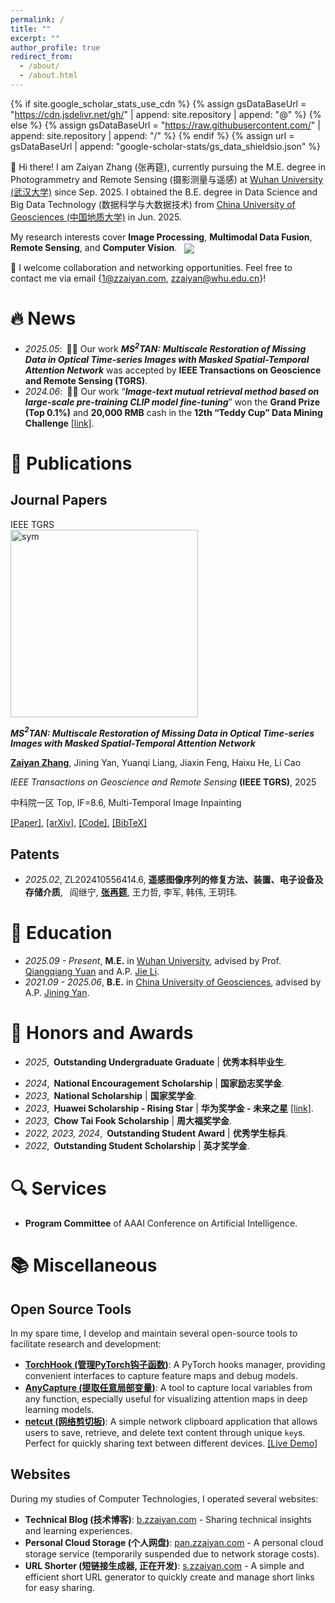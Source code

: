 ```yaml
---
permalink: /
title: ""
excerpt: ""
author_profile: true
redirect_from: 
  - /about/
  - /about.html
---
```


{% if site.google_scholar_stats_use_cdn %}
{% assign gsDataBaseUrl = "https://cdn.jsdelivr.net/gh/" | append: site.repository | append: "@" %}
{% else %}
{% assign gsDataBaseUrl = "https://raw.githubusercontent.com/" | append: site.repository | append: "/" %}
{% endif %}
{% assign url = gsDataBaseUrl | append: "google-scholar-stats/gs_data_shieldsio.json" %}

<span class='anchor' id='about-me'></span>

👋 Hi there! I am Zaiyan Zhang (张再筵), currently pursuing the M.E. degree in Photogrammetry and Remote Sensing (摄影测量与遥感) at [Wuhan University (武汉大学)](https://www.whu.edu.cn/) since Sep. 2025. I obtained the B.E. degree in Data Science and Big Data Technology (数据科学与大数据技术) from [China University of Geosciences (中国地质大学)](https://www.cug.edu.cn/) in Jun. 2025. 

My research interests cover **Image Processing**, **Multimodal Data Fusion**, **Remote Sensing**, and **Computer Vision**. <a href='https://scholar.google.com/citations?user=ZpxXejIAAAAJ'><img src="https://img.shields.io/endpoint?logo=Google%20Scholar&url=https%3A%2F%2Fcdn.jsdelivr.net%2Fgh%2Fzzaiyan%2Fzzaiyan.github.io@google-scholar-stats%2Fgs_data_shieldsio.json&labelColor=f6f6f6&color=9cf&style=flat&label=citations" style="vertical-align:middle;margin-left:8px;"></a>

🤝 I welcome collaboration and networking opportunities. Feel free to contact me via email {[1@zzaiyan.com](mailto:1@zzaiyan.com), [zzaiyan@whu.edu.cn](mailto:zzaiyan@whu.edu.cn)}!

<!-- My research interest includes image processing, time series analysis, land cover change detection, computer vision, and deep learning. I have published more than 100 papers at the top international AI conferences with total <a href='https://scholar.google.com/citations?user=DhtAFkwAAAAJ'>google scholar citations <strong><span id='total_cit'>260000+</span></strong></a> (You can also use google scholar badge <a href='https://scholar.google.com/citations?user=DhtAFkwAAAAJ'><img src="https://img.shields.io/endpoint?url={{ url | url_encode }}&logo=Google%20Scholar&labelColor=f6f6f6&color=9cf&style=flat&label=citations"></a>). -->


# 🔥 News
- *2025.05*:&ensp;🎉🎉 Our work ***MS$^2$TAN: Multiscale Restoration of Missing Data in Optical Time-series Images with Masked Spatial-Temporal Attention Network*** was accepted by **IEEE Transactions on Geoscience and Remote Sensing (TGRS)**.
- *2024.06*:&ensp;🎉🎉 Our work “***Image-text mutual retrieval method based on large-scale pre-training CLIP model fine-tuning***” won the **Grand Prize (Top 0.1%)** and **20,000 RMB** cash in the **12th “Teddy Cup” Data Mining Challenge** [[link]](https://www.tipdm.org/dsej12/2429.jhtml).


# 📝 Publications 

<!-- 显示总引用量 -->
<!-- <span id="total_cit">0</span> -->

<!-- 显示单篇论文引用量 -->
<!-- <strong><span class="show_paper_citations" data="ZpxXejIAAAAJ:u-x6o8ySG0sC"></span></strong> -->

<!-- 显示总引用量徽章 -->
<!-- <a href='https://scholar.google.com/citations?user=ZpxXejIAAAAJ'><img src="https://img.shields.io/endpoint?logo=Google%20Scholar&url=https%3A%2F%2Fcdn.jsdelivr.net%2Fgh%2Fzzaiyan%2Fzzaiyan.github.io@google-scholar-stats%2Fgs_data_shieldsio.json&labelColor=f6f6f6&color=9cf&style=flat&label=citations"></a> -->

## Journal Papers

<div class='paper-box'><div class='paper-box-image'><div><div class="badge">IEEE TGRS</div><img src='https://arxiv.org/html/2406.13358v2/x2.png' alt="sym" width="300"></div></div>
<div class='paper-box-text' markdown="1">

***MS$^2$TAN: Multiscale Restoration of Missing Data in Optical Time-series Images with Masked Spatial-Temporal Attention Network***

**<u>Zaiyan Zhang</u>**, Jining Yan, Yuanqi Liang, Jiaxin Feng, Haixu He, Li Cao

*IEEE Transactions on Geoscience and Remote Sensing* **(IEEE TGRS)**, 2025

中科院一区 Top, IF=8.6, Multi-Temporal Image Inpainting <span class="show_paper_citations" data="ZpxXejIAAAAJ:u-x6o8ySG0sC"></span>

[[Paper]](https://doi.org/10.1109/tgrs.2025.3574799), [[arXiv]](https://arxiv.org/abs/2406.13358), [[Code]](https://github.com/CUG-BEODL/MS2TAN), [[BibTeX]](#bibtex-ms2tan)

</div>
</div>

<!-- ## Conference Papers -->

<!-- - [Lorem ipsum dolor sit amet, consectetur adipiscing elit. Vivamus ornare aliquet ipsum, ac tempus justo dapibus sit amet](https://github.com), A, B, C, **CVPR 2020** -->

<!-- ## Preprints -->

## Patents

- *2025.02*, ZL202410556414.6, **遥感图像序列的修复方法、装置、电子设备及存储介质**, &ensp;阎继宁, **<u>张再筵</u>**, 王力哲, 李军, 韩伟, 王玥玮.

# 📖 Education
- *2025.09 - Present*, **M.E.** in [Wuhan University](https://www.whu.edu.cn/), advised by Prof. [Qiangqiang Yuan](https://scholar.google.com/citations?user=aItnA-sAAAAJ) and A.P. [Jie Li](https://scholar.google.com/citations?user=W4VvnDMAAAAJ).
- *2021.09 - 2025.06*, **B.E.** in [China University of Geosciences](https://www.cug.edu.cn/), advised by A.P. [Jining Yan](https://scholar.google.com/citations?user=iYTHxQcAAAAJ). 


<!-- 备选Emoji：🎖🏅💎🏆 -->
# 🏅 Honors and Awards

- *2025*,&ensp;**Outstanding Undergraduate Graduate** \| **优秀本科毕业生**.
<!-- - *2024*,&ensp;**"Teddy Cup" Data Mining Challenge, Grand Prize** (Top 0.1%) \| **“泰迪杯”数据挖掘竞赛 特等奖** [[link]](https://www.tipdm.org/dsej12/2429.jhtml). -->
- *2024*,&ensp;**National Encouragement Scholarship** \| **国家励志奖学金**.
- *2023*,&ensp;**National Scholarship** \| **国家奖学金**.
- *2023*,&ensp;**Huawei Scholarship - Rising Star** \| **华为奖学金 - 未来之星** [[link]](https://cs.cug.edu.cn/info/1019/6103.htm).
- *2023*,&ensp;**Chow Tai Fook Scholarship** \| **周大福奖学金**.
- *2022, 2023, 2024*,&ensp;**Outstanding Student Award** \| **优秀学生标兵**.
- *2022*,&ensp;**Outstanding Student Scholarship** \| **英才奖学金**.


# 🔍 Services

<!-- ## Academic  -->

- **Program Committee** of AAAI Conference on Artificial Intelligence.


<!-- # 💬 Invited Talks
- *2021.06*, Lorem ipsum dolor sit amet, consectetur adipiscing elit. Vivamus ornare aliquet ipsum, ac tempus justo dapibus sit amet. 
- *2021.03*, Lorem ipsum dolor sit amet, consectetur adipiscing elit. Vivamus ornare aliquet ipsum, ac tempus justo dapibus sit amet.  \| [\[video\]](https://github.com/)

# 💻 Internships
- *2019.05 - 2020.02*, [Lorem](https://github.com/), China. -->

# 📚 Miscellaneous

## Open Source Tools

In my spare time, I develop and maintain several open-source tools to facilitate research and development:

- **[TorchHook (管理PyTorch钩子函数)](https://github.com/zzaiyan/TorchHook)**: A PyTorch hooks manager, providing convenient interfaces to capture feature maps and debug models.
- **[AnyCapture (提取任意局部变量)](https://github.com/zzaiyan/AnyCapture)**: A tool to capture local variables from any function, especially useful for visualizing attention maps in deep learning models.
- **[netcut (网络剪切板)](https://github.com/zzaiyan/netcut)**: A simple network clipboard application that allows users to save, retrieve, and delete text content through unique `key`s. Perfect for quickly sharing text between different devices. [[Live Demo]](https://zzaiyan.github.io/netcut/)

## Websites

During my studies of Computer Technologies, I operated several websites:

- **Technical Blog (技术博客)**: [b.zzaiyan.com](http://b.zzaiyan.com) - Sharing technical insights and learning experiences.
- **Personal Cloud Storage (个人网盘)**: [pan.zzaiyan.com](https://pan.zzaiyan.com/) - A personal cloud storage service (temporarily suspended due to network storage costs).
- **URL Shorter (短链接生成器, 正在开发)**: [s.zzaiyan.com](https://s.zzaiyan.com/) - A simple and efficient short URL generator to quickly create and manage short links for easy sharing.